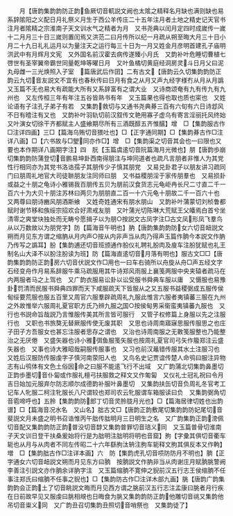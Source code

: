 <!-- { "loadSidebar": true } -->
　　月【唐韵集韵韵防正韵鱼厥切音軏説文阙也太隂之精释名月缺也满则缺也易系辞隂阳之义配日月礼祭义月生于西公羊传庄二十五年注月者土地之精史记天官书注月者隂精之宗淮南子天文训水气之精者为月　又书尧典以闰月定四时成嵗传一嵗十二月月三十日三嵗则置闰焉又洪范二曰月传所以纪一月疏从朔至晦大月三十日小月二十九日礼礼运月以为量注天之运行每三十日为一月又姓金月彦明首建孔子庙明洪武中有月辉月文宪　又外国名前汉霍去病传遂臻小月氏　又韵补叶危睡切曹植七啓世有圣宰翼帝霸世同量乾坤等曜日月　又叶鱼橘切黄庭经洞房灵斗日月父曰泥丸母雌一三光焕照入子室　篇唐武后作囝】二有古文【唐韵云久切集韵韵防正韵云九切音友説文不宜有也春秋传曰日月有食之从月又声九经字様冇从月从月譌　又玉篇不无也易大有疏能大所有又系辞富有之谓大业　又诗商颂奄有九有传九有九州也　又左传桓三年有年注五谷皆熟书有年　又玉篇果也得也取也质也寀也　又姓论语有子注孔子弟子有若　又集韵救切与又通书尧典朞三百有六旬有六日诗邶风不日有曀注有又也　又韵补叶羽轨切前汉叙传文艳用寡子虚乌有寄言淫丽托风终始又叶演女切徐干齐都赋主人盛飨期尽所有三酒既醇五齐惟醹】增　□【集韵服古作□注详四画】三□【篇海乌贿切音猥吐也】□【正字通同期】□【集韵朞古作□注详八画】□【六书故与□朢同亦作□】增　□【集韵渠之切音其会也一曰限也又要也本作期详八画期字注】四　朊【玉篇虞逺切音阮篇海月光微也】朋【唐韵歩崩切集韵韵防蒲登切音鹏易坤卦西南得朋注与坤同道者也疏凡言朋者非惟人为其党性行相同亦为其党书洛诰孺子其朋传少子慎其朋党　又易兑卦君子以朋友讲习疏同门曰朋周礼地官大司徒聮朋友注同师曰朋　又书益稷朋淫于家传朋羣也　又易损卦或益之十朋之龟诗小雅锡我百朋传五贝为朋前汉食货志元龟岠冉长尺二寸直二千一百六十为大贝十朋注苏林曰两贝为朋朋直二百一十六元龟十朋故二千一百六十也　又两尊曰朋诗豳风朋酒斯飨　又姓奇姓通宋有朋水朋山　又韵补叶蒲蒙切刘桢鲁都赋时谢节移和族绥宗招欢合好肃戒友朋　又叶蒲光切陈琳大荒赋王父皤焉白首兮坐清零之爽堂块独处而无畴兮愿揖子以为朋○按説文古凤字注□古文凤形凤飞羣鸟从以万数故以为朋党字】防【篇海音午明也】肭【唐韵集韵韵防女六切音衄説文朔而月见东方谓之缩肭从月内声○按从内非声当从肉乃得声玉篇作朒今本説文作肭乃传写之譌耳】朌【集韵逋还切音班颁通作朌仪礼聘礼朌肉及廋车注朌犹赋也礼王制名山大泽不以朌注朌读为班】防【篇海直逺切音月落有明也】服古文□□【唐韵集韵韵防正韵房六切音伏説文作□用也一曰车右骑所以舟旋从舟□声五经文字石经变舟作月易系辞服牛乘马疏服用其牛诗郑风雨服上襄笺两服中央夹辕者疏马在内两服者马之上驾也　又广韵衣服易讼卦以讼受服书舜典车服以庸　又慑服也易豫卦罚清而民服书舜典四罪而天下咸服疏天下皆服从之又五服书益稷弼成五服传侯甸绥要荒服也服五百里又周官六服羣辟疏周礼九服此惟言六服者夷镇蕃三服在九州之外故惟举六服周礼夏官职方氏乃辨九服之国○按侯甸男采衞蛮夷镇蕃九服也　又行也书説命旨哉説乃言惟服传美其所言皆可服行　又管子权修篇上身服以先之注服行也　又职也书旅獒无替厥服传使无废其职　又思也诗周南寤寐思服传服思之也庄子田子方吾服女也甚忘注服者思存之谓也　又治也诗周南服之无斁笺服整也乃能整治之无厌倦　又盛矢器也诗小雅弭鱼服笺矢服也按周礼夏官司弓矢作箙郑注云盛矢器也　又事也诗大雅昭哉嗣服传服事也　又习也前汉鼂错传服其水土注服习也　又姓后汉服防传服虔字子慎河南荥阳人也　又鸟名史记贾谊传楚人命鸮曰服注异物志有山鸮体有文色土俗因命之曰服不能逺飞行不出域　又广韵蒲北切集韵鼻墨切正韵歩墨切音仆匐或作服礼檀弓扶服救之释文又作匍匐　又仪礼士冠礼祝曰令月吉日始加元服弃尔防志顺尔成德韵补服叶鼻墨切　又集韵扶缶切音负周礼冬官考工记车人牝服二柯注牝服长八尺谓较也郑司农云牝服谓车箱服读曰负　又集韵弼角切音雹啼呼也】五朎【集韵韵防郎丁切音灵朎胧月光也】□【篇海居律切姓也出韵谱】□【篇海音况水名　又山名】朏古文□【唐韵正韵敷尾切集韵韵防妃尾切音斐説文月未盛之明书召诰惟丙午朏传朏明月三日明生之名　又广韵集韵正韵滂佩切音配又集韵韵防正韵普没切音馞又集韵普罪切音琣义同　又玉篇普骨切淮南子天文训日登干扶桑爰始将行是为朏明注朏明将明也音窟】朐【字彚其俱切音衢车轭也从月与从肉者不同左传昭二十六年繇胊汰辀注朐车轭释文朐其俱反本又作軥】増　□【集韵朏古作□注详本画】六　防【集韵虎孔切音唝防防月不明也】朒【正字通女六切音衄説文朔而月见东方曰朒　按朒説文作肭非当从肉谢庄月赋朒朓警阙李善注引説文亦作朒余详肭字注　又玉篇缩朒不寛伸之貎前汉五行志王侯缩朒不任事注郑氏曰缩朒不任事之貎也】□【集韵防古作□注详木部九画】朓【唐韵广韵集韵韵会正韵土了切音眺説文晦而月见西方谓之朓前汉五行志注孟康曰朓者月行疾在日前故早见又服虔曰朓相覜也日晦食为朓又集韵韵防正韵他雕切音祧又集韵他吊切音粜义同　又广韵丑召切集韵丑照切音哨祭也　又集韵徒了】
